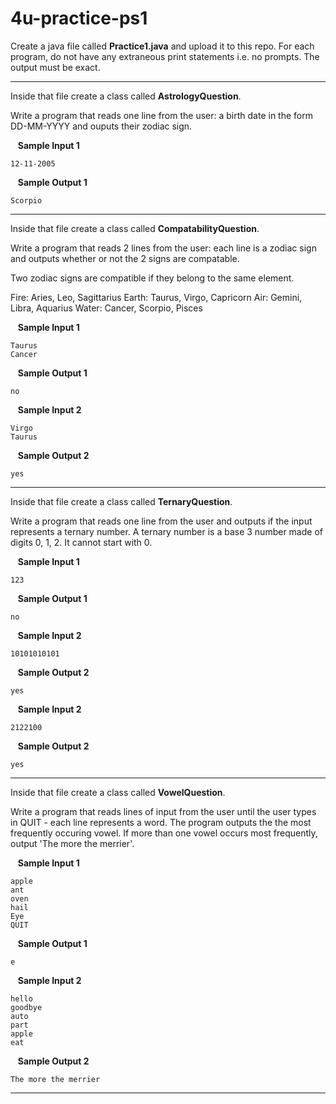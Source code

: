 # 4u-practice-ps1


Create a java file called **Practice1.java** and upload it to this repo. For each program, do not have any extraneous print statements i.e. no prompts. The output must be exact.

---
Inside that file create a class called **AstrologyQuestion**.

Write a program that reads one line from the user: a birth date in the form 
DD-MM-YYYY and ouputs their zodiac sign.

&nbsp;&nbsp; **Sample Input 1**

    12-11-2005

&nbsp;&nbsp; **Sample Output 1**

    Scorpio

---

Inside that file create a class called **CompatabilityQuestion**.

Write a program that reads 2 lines from the user: each line is a zodiac sign and outputs whether or not the 2 signs are compatable.

Two zodiac signs are compatible if they belong to the same element.

Fire: Aries, Leo, Sagittarius
Earth: Taurus, Virgo, Capricorn
Air: Gemini, Libra, Aquarius
Water: Cancer, Scorpio, Pisces

&nbsp;&nbsp; **Sample Input 1**

    Taurus
    Cancer

&nbsp;&nbsp; **Sample Output 1**

    no

&nbsp;&nbsp; **Sample Input 2**

    Virgo
    Taurus

&nbsp;&nbsp; **Sample Output 2**

    yes
    
---

Inside that file create a class called **TernaryQuestion**.

Write a program that reads one line from the user and outputs if the input represents a ternary number. A ternary number is a base 3 number made of digits 0, 1, 2. It cannot start with 0.

&nbsp;&nbsp; **Sample Input 1**

    123

&nbsp;&nbsp; **Sample Output 1**

    no

&nbsp;&nbsp; **Sample Input 2**
    
    10101010101

&nbsp;&nbsp; **Sample Output 2**

    yes

&nbsp;&nbsp; **Sample Input 2**

    2122100

&nbsp;&nbsp; **Sample Output 2**

    yes
    
---

Inside that file create a class called **VowelQuestion**.

Write a program that reads lines of input from the user until the user types in QUIT - each line represents a word. The program outputs the the most frequently occuring vowel. If more than one vowel occurs most frequently, output 'The more the merrier'.

&nbsp;&nbsp; **Sample Input 1**

    apple
    ant
    oven
    hail
    Eye
    QUIT
    
&nbsp;&nbsp; **Sample Output 1**

    e

&nbsp;&nbsp; **Sample Input 2**
    
    hello
    goodbye
    auto
    part
    apple
    eat
    
&nbsp;&nbsp; **Sample Output 2**

    The more the merrier
    
---


